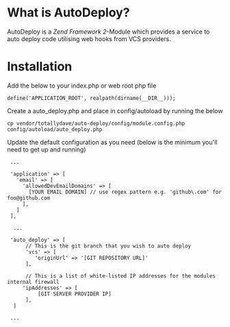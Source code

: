 # What is AutoDeploy?
AutoDeploy is a *Zend Framework 2*-Module which provides a service to auto deploy code utilising web hooks from VCS providers.

# Installation

Add the below to your index.php or web root php file
```
define('APPLICATION_ROOT', realpath(dirname(__DIR__)));
```

Create a auto_deploy.php and place in config/autoload by running the below
```
cp vendor/totallydave/auto-deploy/config/module.config.php config/autoload/auto_deploy.php
```

Update the default configuration as you need (below is the minimum you'll need to get up and running)
```
 ...

 'application' => [
   'email' => [
     'allowedDevEmailDomains' => [
       [YOUR EMAIL DOMAIN] // use regex pattern e.g. 'github\.com' for foo@github.com
     ],
   ]
 ],
  
  ...
         
 'auto_deploy' => [
      // This is the git branch that you wish to auto deploy
      'vcs' => [
         'originUrl' => '[GIT REPOSITORY URL]'
      ],

      // This is a list of white-listed IP addresses for the modules internal firewall
     'ipAddresses' => [
          [GIT SERVER PROVIDER IP]
      ],
  ]

 ...
```

